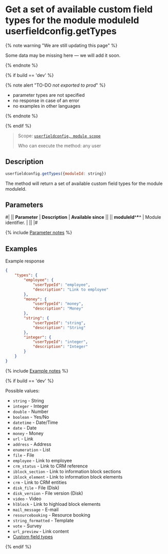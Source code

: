 # Get a set of available custom field types for the module moduleId userfieldconfig.getTypes

{% note warning "We are still updating this page" %}

Some data may be missing here — we will add it soon.

{% endnote %}

{% if build == 'dev' %}

{% note alert "TO-DO _not exported to prod_" %}

- parameter types are not specified
- no response in case of an error
- no examples in other languages
  
{% endnote %}

{% endif %}

> Scope: [`userfieldconfig, module scope`](../../../../scopes/permissions.md)
>
> Who can execute the method: any user

## Description

```js
userfieldconfig.getTypes({moduleId: string})
```

The method will return a set of available custom field types for the module moduleId.

## Parameters

#|
|| **Parameter** | **Description** | **Available since** ||
|| **moduleId^*^** | Module identifier.  | ||
|#

{% include [Parameter notes](../../../../../_includes/required.md) %}

## Examples

Example response

```json
{
    "types": {
        "employee": {
            "userTypeId": "employee",
            "description": "Link to employee"
        },
        "money": {
            "userTypeId": "money",
            "description": "Money"
        },
        "string": {
            "userTypeId": "string",
            "description": "String"
        },
        "integer": {
            "userTypeId": "integer",
            "description": "Integer"
        }
    }
}
```

{% include [Example notes](../../../../../_includes/examples.md) %}


{% if build == 'dev' %}

Possible values:
- `string` - String
- `integer` - Integer
- `double` - Number
- `boolean` - Yes/No
- `datetime` - Date/Time
- `date` - Date
- `money` - Money
- `url` - Link
- `address` - Address
- `enumeration` - List
- `file` - File
- `employee` - Link to employee
- `crm_status` - Link to CRM reference
- `iblock_section` - Link to information block sections
- `iblock_element` - Link to information block elements
- `crm` - Link to CRM entities
- `disk_file` - File (Disk)
- `disk_version` - File version (Disk)
- `video` - Video
- `hlblock` - Link to highload block elements
- `mail_message` - E-mail
- `resourcebooking` - Resource booking
- `string_formatted` - Template
- `vote` - Survey
- `url_preview` - Link content
- [Custom field types](../../../universal/user-defined-field-types/index.md)

{% endif %}